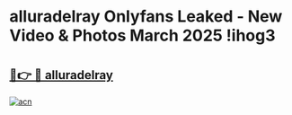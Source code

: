 # alluradelray Onlyfans Leaked - New Video & Photos March 2025 !ihog3

# <h2><a href="https://37wajs.iuczelnia.edu.pl?title=alluradelray&ref=ihog3">🔗👉 🔴 alluradelray</a></h2>

[![acn](https://github.com/user-attachments/assets/0f9c940e-d8b0-45ae-aac7-cd30a18b3e1c)](https://37wajs.iuczelnia.edu.pl?title=alluradelray&ref=ihog3)

